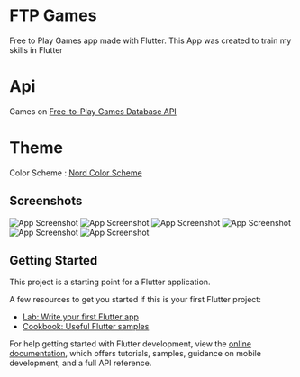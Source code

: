 # FTP Games

Free to Play Games app made with Flutter. This App was created to train my skills in Flutter


# Api

Games on [Free-to-Play Games Database API](https://rapidapi.com/digiwalls/api/free-to-play-games-database/)

# Theme

Color Scheme : [Nord Color Scheme](https://www.nordtheme.com/docs/colors-and-palettes)

## Screenshots

![App Screenshot](/screenshots/1.png)
![App Screenshot](/screenshots/2.png)
![App Screenshot](/screenshots/3.png)
![App Screenshot](/screenshots/4.png)
![App Screenshot](/screenshots/5.png)
![App Screenshot](/screenshots/6.png)

## Getting Started

This project is a starting point for a Flutter application.

A few resources to get you started if this is your first Flutter project:

- [Lab: Write your first Flutter app](https://docs.flutter.dev/get-started/codelab)
- [Cookbook: Useful Flutter samples](https://docs.flutter.dev/cookbook)

For help getting started with Flutter development, view the
[online documentation](https://docs.flutter.dev/), which offers tutorials,
samples, guidance on mobile development, and a full API reference.
